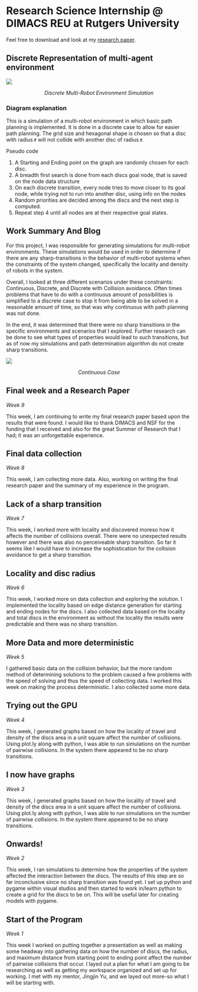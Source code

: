 # Research Science Internship @ DIMACS REU at Rutgers University

Feel free to download and look at my [research paper](../Resources/finalResearchPaper.pdf).


## Discrete Representation of multi-agent environment

![](../Resources/DiscreteSmaller.gif)
<center><em>Discrete Multi-Robot Environment Simulation</em></center>

### Diagram explanation

This is a simulation of a multi-robot environment in which basic path
planning is implemented. It is done in a discrete case to allow for easier
path planning. The grid size and hexagonal shape is chosen so that a disc
with radius **r** will not collide with another disc of radius **r**.

Pseudo code

1. A Starting and Ending point on the graph are randomly chosen for each disc.
1. A breadth first search is done from each discs goal node, that is saved on the node data structure
1. On each discrete transition, every node tries to move closer to its goal node, while trying not to run into another disc, using info on the nodes
1. Random priorities are decided among the discs and the next step is computed.
1. Repeat step 4 until all nodes are at their respective goal states.

## Work Summary And Blog

For this project, I was responsible for generating simulations for
multi-robot environments. These simulations would be used in order to
determine if there are any sharp-transitions in the behavior of
multi-robot systems when the constraints of the system changed,
specifically the locality and density of robots in the system.

Overall, I looked at three different scenarios under these constraints:
Continuous, Discrete, and Discrete with Collision avoidance. Often times
problems that have to do with a continuous amount of possibilities is
simplified to a discrete case to stop it from being able to be solved in
a reasonable amount of time, so that was why continuous with path
planning was not done.

In the end, it was determined that there were no sharp transitions in
the specific environments and scenarios that I explored. Further
research can be done to see what types of properties would lead to such
transitions, but as of now my simulations and path determination
algorithm do not create sharp transitions.

![](../Resources/ContinuousSmaller.gif)

<center><em>Continuous Case</em></center>

## Final week and a Research Paper

*Week 9*

This week, I am continuing to write my final research paper based upon
the results that were found. I would like to thank DIMACS and NSF for
the funding that I received and also for the great Summer of Research
that I had; it was an unforgettable experience.

## Final data collection

*Week 8*

This week, I am collecting more data. Also, working on writing the final
research paper and the summary of my experience in the program.


## Lack of a sharp transition

*Week 7*

This week, I worked more with locality and discovered moreso how it
affects the number of collisions overall. There were no unexpected
results however and there was also no perceiveable sharp transition. So
far it seems like I would have to increase the sophistication for the
collision avoidance to get a sharp transition.

##  Locality and disc radius

*Week 6*

This week, I worked more on data collection and exploring the solution.
I implemented the locality based on edge distance generation for
starting and ending nodes for the discs. I also collected data based on
the locality and total discs in the environment as without the locality
the results were predictable and there was no sharp transition.

## More Data and more deterministic

*Week 5*

I gathered basic data on the collision behavior, but the more random
method of determining solutions to the problem caused a few problems
with the speed of solving and thus the speed of collecting data. I
worked this week on making the process deterministic. I also collected
some more data.

## Trying out the GPU

*Week 4*

This week, I generated graphs based on how the locality of travel and
density of the discs area in a unit square affect the number of
collisions. Using plot.ly along with python, I was able to run
simulations on the number of pairwise collisions. In the system there
appeared to be no sharp transitions.


## I now have graphs

*Week 3*

 This week, I generated graphs based on how the locality of travel and
density of the discs area in a unit square affect the number of
collisions. Using plot.ly along with python, I was able to run
simulations on the number of pairwise collisions. In the system there
appeared to be no sharp transitions.

## Onwards!

*Week 2*

 This week, I ran simulations to determine how the properties of the
system affected the interaction between the discs. The results of this
step are so far inconclusive since no sharp transition was found yet. I
set up python and pygame within visual studios and then started to work
in/learn python to create a grid for the discs to be on. This will be
useful later for creating models with pygame.


## Start of the Program

*Week 1*

 This week I worked on putting together a presentation as well as making
some headway into gathering data on how the number of discs, the radius,
and maximum distance from starting point to ending point affect the
number of pairwise collisions that occur. I layed out a plan for what I
am going to be researching as well as getting my workspace organized and
set up for working. I met with my mentor, Jingjin Yu, and we layed out
more-so what I will be starting with.